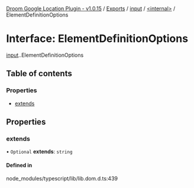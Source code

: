 [Droom Google Location Plugin - v1.0.15](../README.md) / [Exports](../modules.md) / [input](../modules/input.md) / [<internal\>](../modules/input._internal_.md) / ElementDefinitionOptions

# Interface: ElementDefinitionOptions

[input](../modules/input.md).[<internal>](../modules/input._internal_.md).ElementDefinitionOptions

## Table of contents

### Properties

- [extends](input._internal_.ElementDefinitionOptions.md#extends)

## Properties

### extends

• `Optional` **extends**: `string`

#### Defined in

node_modules/typescript/lib/lib.dom.d.ts:439
